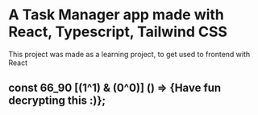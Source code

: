 # A Task Manager app made with React, Typescript, Tailwind CSS

This project was made as a learning project, to get used to frontend with React

## const 66_90 [(1^1) & (0^0)] () => {Have fun decrypting this :)};

